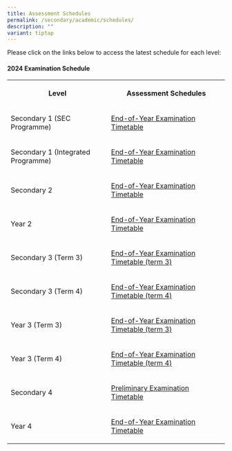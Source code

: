 ```yaml
---
title: Assessment Schedules
permalink: /secondary/academic/schedules/
description: ""
variant: tiptap
---
```

<p>Please click on the links below to access the latest schedule for each
level:</p>
<h4><strong>2024 Examination Schedule</strong></h4>
<table style="minWidth: 50px">
<colgroup>
<col>
<col>
</colgroup>
<tbody>
<tr>
<th rowspan="1" colspan="1">
<p>Level</p>
</th>
<th rowspan="1" colspan="1">
<p>Assessment Schedules</p>
</th>
</tr>
<tr>
<td rowspan="1" colspan="1">
<p>Secondary 1 (SEC Programme)</p>
</td>
<td rowspan="1" colspan="1">
<p><a href="https://drive.google.com/file/d/116yoFIw1pq_Khz-qbJBhtMr4yHQsJV9r/view?usp=drive_link" rel="noopener noreferrer nofollow" target="_blank">End-of-Year Examination Timetable</a>
</p>
</td>
</tr>
<tr>
<td rowspan="1" colspan="1">
<p>Secondary 1 (Integrated Programme)</p>
</td>
<td rowspan="1" colspan="1">
<p><a href="https://drive.google.com/file/d/1bojCxGo15GOjqHuVCjNTLu_Ese0f3lyC/view?usp=sharing" rel="noopener noreferrer nofollow" target="_blank">End-of-Year Examination Timetable</a>
</p>
</td>
</tr>
<tr>
<td rowspan="1" colspan="1">
<p>Secondary 2</p>
</td>
<td rowspan="1" colspan="1">
<p><a href="https://drive.google.com/file/d/1JCSE27QeunkcIoI3TxZtjJmOxaHJq3pG/view?usp=drive_link" rel="noopener noreferrer nofollow" target="_blank">End-of-Year Examination Timetable</a>
</p>
</td>
</tr>
<tr>
<td rowspan="1" colspan="1">
<p>Year 2</p>
</td>
<td rowspan="1" colspan="1">
<p><a href="https://drive.google.com/file/d/1UnbE9TN-M0J-J2U28aAkeHfI02TX5SYJ/view?usp=drive_link" rel="noopener noreferrer nofollow" target="_blank">End-of-Year Examination Timetable</a>
</p>
</td>
</tr>
<tr>
<td rowspan="1" colspan="1">
<p>Secondary 3 (Term 3)</p>
</td>
<td rowspan="1" colspan="1">
<p><a href="https://drive.google.com/file/d/1oD0xJGYkvvF_Kjix8PGxjbEBWfOd2MRf/view?usp=drive_link" rel="noopener noreferrer nofollow" target="_blank">End-of-Year Examination Timetable (term 3)</a>
</p>
</td>
</tr>
<tr>
<td rowspan="1" colspan="1">
<p>Secondary 3 (Term 4)</p>
</td>
<td rowspan="1" colspan="1">
<p><a href="https://drive.google.com/file/d/1yF5mijMZAZh8jfQqmuWB1-ZvW0Y5eZ53/view?usp=drive_link" rel="noopener noreferrer nofollow" target="_blank">End-of-Year Examination Timetable (term 4)</a>
</p>
</td>
</tr>
<tr>
<td rowspan="1" colspan="1">
<p>Year 3 (Term 3)</p>
</td>
<td rowspan="1" colspan="1">
<p><a href="https://drive.google.com/file/d/12ghcMyqit7-skP0QT0YCZe4iBqY0oTqD/view?usp=drive_link" rel="noopener noreferrer nofollow" target="_blank">End-of-Year Examination Timetable (term 3)</a>
</p>
</td>
</tr>
<tr>
<td rowspan="1" colspan="1">
<p>Year 3 (Term 4)</p>
</td>
<td rowspan="1" colspan="1">
<p><a href="https://drive.google.com/file/d/1lQljAuGHxugsEGyql8phKIvJQG7pVZV-/view?usp=drive_link" rel="noopener noreferrer nofollow" target="_blank">End-of-Year Examination Timetable (term 4)</a>
</p>
</td>
</tr>
<tr>
<td rowspan="1" colspan="1">
<p>Secondary 4</p>
</td>
<td rowspan="1" colspan="1">
<p><a href="https://drive.google.com/file/d/1RyCUDXhX_wRNokkwUMlhBOoxn2c34JYp/view?usp=drive_link" rel="noopener noreferrer nofollow" target="_blank">Preliminary Examination Timetable</a>
</p>
</td>
</tr>
<tr>
<td rowspan="1" colspan="1">
<p>Year 4</p>
</td>
<td rowspan="1" colspan="1">
<p><a href="https://drive.google.com/file/d/1X6YDaNqmrmr5UvVW8rqoPgL-uPA1ZrbR/view?usp=sharing" rel="noopener noreferrer nofollow" target="_blank">End-of-Year Examination Timetable</a>
</p>
</td>
</tr>
</tbody>
</table>
<p></p>
<p></p>
<p></p>